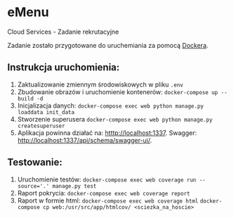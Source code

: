 
# eMenu
Cloud Services - Zadanie rekrutacyjne

Zadanie zostało przygotowane do uruchemiania za pomocą [Dockera](www.docker.com).

## Instrukcja uruchomienia:
1.  Zaktualizowanie zmiennym środowiskowych w pliku `.env`
2.  Zbudowanie obrazów i uruchomienie kontenerów:
		```docker-compose up --build -d```
3.  Inicjalizacja danych:
		```docker-compose exec web python manage.py loaddata init_data```
4. Stworzenie superusera
		```docker-compose exec web python manage.py createsuperuser```
5. Aplikacja powinna działać na: [htttp://localhost:1337](htttp://localhost:1337).
	Swagger: [http://localhost:1337/api/schema/swagger-ui/](http://localhost:1337/api/schema/swagger-ui/).

## Testowanie:
1. Uruchomienie testów:
		```docker-compose exec web coverage run --source='.' manage.py test```
2. Raport pokrycia:
		```docker-compose exec web coverage report```
3. Raport w formie html:
		```docker-compose exec web coverage html```
		```docker-compose cp web:/usr/src/app/htmlcov/ <sciezka_na_hoscie>```
	
	
